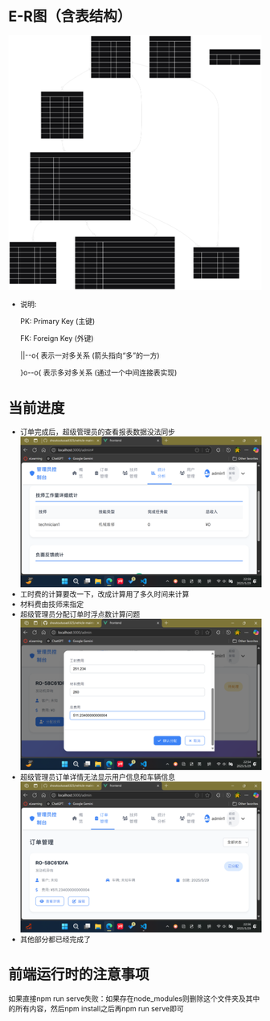 # E-R图（含表结构）
![alt text](user_vehicle_repair_relationships.svg)
- 说明:<p>
PK: Primary Key (主键)<p>
FK: Foreign Key (外键)<p>
||--o{ 表示一对多关系 (箭头指向“多”的一方)<p>
}o--o{ 表示多对多关系 (通过一个中间连接表实现)<p>
# 当前进度
- 订单完成后，超级管理员的查看报表数据没法同步
![alt text](sync_orders_issue.png)
- 工时费的计算要改一下，改成计算用了多久时间来计算
- 材料费由技师来指定
- 超级管理员分配订单时浮点数计算问题
![alt text](float_issue.png)
- 超级管理员订单详情无法显示用户信息和车辆信息
![alt text](info_miss.png)
- 其他部分都已经完成了

# 前端运行时的注意事项
如果直接npm run serve失败：如果存在node_modules则删除这个文件夹及其中的所有内容，然后npm install之后再npm run serve即可